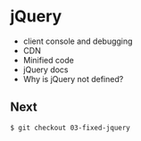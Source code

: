 # jQuery
* client console and debugging
* CDN
* Minified code
* jQuery docs
* Why is jQuery not defined?

## Next
`$ git checkout 03-fixed-jquery`
